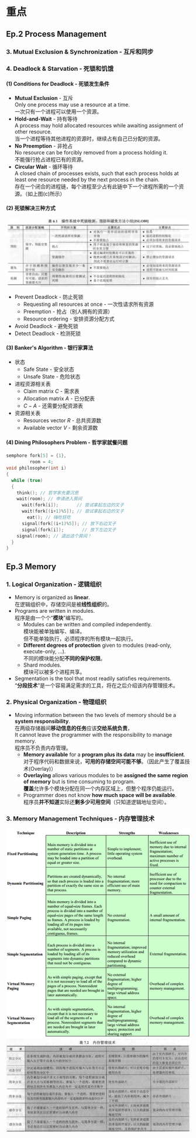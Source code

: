 # 重点

## Ep.2 Process Management

### 3. Mutual Exclusion & Synchronization - 互斥和同步

### 4. Deadlock & Starvation - 死锁和饥饿

#### (1) Conditions for Deadlock - 死锁发生条件

* **Mutual Exclusion** - 互斥  
    Only one process may use a resource at a time.  
    一次只有一个进程可以使用一个资源。
* **Hold-and-Wait** - 持有等待  
    A process may hold allocated resources while awaiting assignment of other resource.  
    当一个进程等待其他进程的资源时，继续占有自己已分配的资源。
* **No Preemption** - 非抢占  
    No resource can be forcibly removed from a process holding it.  
    不能强行抢占进程已有的资源。
* **Circular Wait** - 循环等待  
    A closed chain of processes exists, such that each process holds at least one resource needed by the next process in the chain.  
    存在一个闭合的进程链，每个进程至少占有此链中下一个进程所需的一个资源。（如上图(c)所示）

#### (2) 死锁解决三种方式

![解决死锁方式](./Ep.2%20Process%20Management/4.%20Concurrency-2/images/2.4-Pocess_Management-4--06-26_19-04-52.png)

* Prevent Deadlock - 防止死锁
  * Requesting all resources at once - 一次性请求所有资源
  * Preemption - 抢占（别人拥有的资源）
  * Resource ordering - 安排资源分配方式
* Avoid Deadlock - 避免死锁
* Detect Deadlock - 检测死锁

#### (3) Banker's Algorithm - 银行家算法

* 状态
  * Safe State - 安全状态
  * Unsafe State - 危险状态
* 进程资源相关表
  * Claim matrix $C$ - 需求表
  * Allocation matrix $A$ - 已分配表
  * $C-A$ - 还需要分配资源表
* 资源相关表
  * Resources vector $R$ - 总共资源数
  * Available vector $V$ - 剩余资源数

#### (4) Dining Philosophers Problem - 哲学家就餐问题

```c++
semphore fork[5] = {1},
         room = 4;
void philosopher(int i)
{
  while (true)
  {
    think(); // 哲学家先要沉思
    wait(room); // 申请进入房间
      wait(fork[i]);       // 尝试拿起左边的叉子
      wait(fork[(i+1)%5]); // 尝试拿起右边的叉子
        eat(); // 嗨吃狂吃
      signal(fork[(i+1)%5]); // 放下右边叉子
      signal(fork[i]);       // 放下左边叉子
    signal(room); // 退出这个房间！
  }
}
```

## Ep.3 Memory

### 1. Logical Organization - 逻辑组织

* Memory is organized as **linear**.  
  在逻辑组织中，存储空间是被**线性组织**的。
* Programs are written in modules.  
  程序是由一个个“**模块**”编写的。
  * Modules can be written and compiled independently.  
    模块能被单独编写、编译。  
    但不能单独执行，必须程序的所有模块一起执行。
  * **Different degrees of protection** given to modules (read-only, execute-only, ...).  
    不同的模块能分配**不同的保护权限**。
  * Shard modules.  
    模块可以被多个进程共享。
* Segmentation is the tool that most readily satisfies requirements.  
  “**分段技术**”是一个容易满足需求的工具，将在之后介绍该内存管理技术。

### 2. Physical Organization - 物理组织

* Moving information between the two levels of memory should be a **system responsibility**.  
  在两级存储器间**移动信息的任务**应该**交给系统负责**，  
  It cannot leave the programmer with the responsibility to manage memory.  
  程序员不负责内存管理。
  * **Memory available** for a **program plus its data** may be **insufficient**.  
    对于程序代码和数据来说，**可用的存储空间可能不够**。（因此产生了覆盖技术(Overlay)）
  * **Overlaying** allows various modules to be **assigned the same region of memory** but is time consuming to program.  
    **覆盖**允许多个模块分配在同一个内存区域上，但整个程序仍能运行。
  * Programmer does not know **how much space will be available**.  
    程序员**并不知道**实际还**剩多少可用空间**（只知道逻辑地址空间）。

### 3. Memory Management Techniques - 内存管理技术

![Memory Management Techniques](./Ep.3%20Memory/1.%20Memory%20Management/images/3.1-Memory-1--05-12_20-59-55.png) ![内存管理技术](./Ep.3%20Memory/1.%20Memory%20Management/images/3.1-Memory-1--05-12_21-14-58.png)